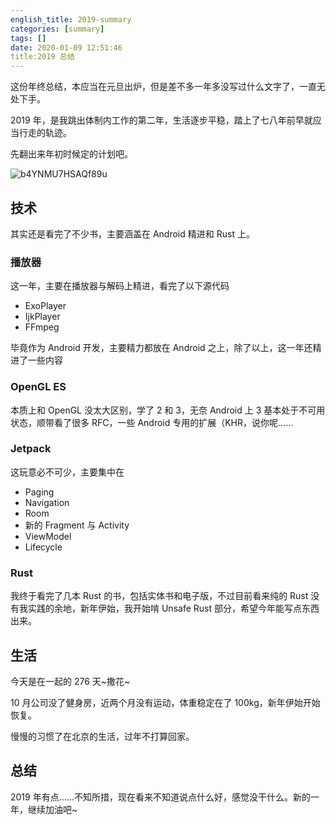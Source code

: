 ```yaml
---
english_title: 2019-summary
categories: [summary]
tags: []
date: 2020-01-09 12:51:46
title:2019 总结
---
```


这份年终总结，本应当在元旦出炉，但是差不多一年多没写过什么文字了，一直无处下手。

2019 年，是我跳出体制内工作的第二年，生活逐步平稳，踏上了七八年前早就应当行走的轨迹。

先翻出来年初时候定的计划吧。

![b4YNMU7HSAQf89u](https://i.loli.net/2020/01/07/b4YNMU7HSAQf89u.png)

## 技术

其实还是看完了不少书，主要涵盖在 Android 精进和 Rust 上。

### 播放器

这一年，主要在播放器与解码上精进，看完了以下源代码

- ExoPlayer
- IjkPlayer
- FFmpeg

毕竟作为 Android 开发，主要精力都放在 Android 之上，除了以上，这一年还精进了一些内容

### OpenGL ES

本质上和 OpenGL 没太大区别，学了 2 和 3，无奈 Android 上 3 基本处于不可用状态，顺带看了很多  RFC，一些 Android 专用的扩展（KHR，说你呢……

### Jetpack

这玩意必不可少，主要集中在

- Paging
- Navigation
- Room
- 新的 Fragment 与 Activity
- ViewModel
- Lifecycle

### Rust

我终于看完了几本 Rust 的书，包括实体书和电子版，不过目前看来纯的 Rust 没有我实践的余地，新年伊始，我开始啃 Unsafe Rust 部分，希望今年能写点东西出来。

## 生活

今天是在一起的 276 天~撒花~

10 月公司没了健身房，近两个月没有运动，体重稳定在了 100kg，新年伊始开始恢复。

慢慢的习惯了在北京的生活，过年不打算回家。

## 总结

2019 年有点……不知所措，现在看来不知道说点什么好，感觉没干什么。新的一年，继续加油吧~